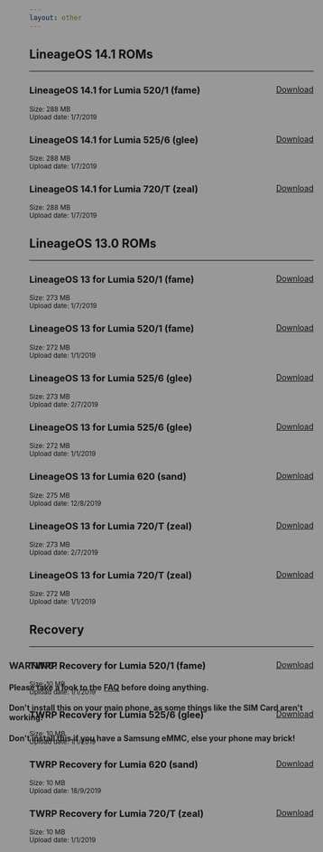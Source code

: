 ```yaml
---
layout: other
---
```


## LineageOS 14.1 ROMs
________________

<div class="downloadPanel">
  <a href="https://1drv.ms/u/s!AinATQw6gXQWr5kjScwE61peiT2jJw?e=3rQ0vH" class="pure-material-button-text" style="float: right;">Download</a>
  <b><h3>LineageOS 14.1 for Lumia 520/1 (fame)</h3></b>
  <sub>Size: 288 MB</sub><br />
  <sub>Upload date: 1/7/2019</sub><br />
</div>
<p></p>
<div class="downloadPanel">
  <a href="https://1drv.ms/u/s!AinATQw6gXQWr5kksPhcn4hDvZic4w?e=qgCVyr" class="pure-material-button-text" style="float: right;">Download</a>
  <b><h3>LineageOS 14.1 for Lumia 525/6 (glee)</h3></b>
  <sub>Size: 288 MB</sub><br />
  <sub>Upload date: 1/7/2019</sub><br />
</div>
<p></p>
<div class="downloadPanel">
  <a href="https://1drv.ms/u/s!AinATQw6gXQWr5kixbShj99mYDdnbA?e=Eg1ZGo" class="pure-material-button-text" style="float: right;">Download</a>
  <b><h3>LineageOS 14.1 for Lumia 720/T (zeal)</h3></b>
  <sub>Size: 288 MB</sub><br />
  <sub>Upload date: 1/7/2019</sub><br />
</div>
<p></p>

## LineageOS 13.0 ROMs
________________

<div class="downloadPanel">
  <a href="https://1drv.ms/u/s!AinATQw6gXQWr5knjkP0n_AhLRfk0Q?e=gsqR3o" class="pure-material-button-text" style="float: right;">Download</a>
  <b><h3>LineageOS 13 for Lumia 520/1 (fame)</h3></b>
  <sub>Size: 273 MB</sub><br />
  <sub>Upload date: 1/7/2019</sub><br />
</div>
<p></p>
<div class="downloadPanel">
  <a href="https://1drv.ms/u/s!AinATQw6gXQWr5kqUXcc8KMRuFC_Pg?e=qYbjRw" class="pure-material-button-text" style="float: right;">Download</a>
  <b><h3>LineageOS 13 for Lumia 520/1 (fame)</h3></b>
  <sub>Size: 272 MB</sub><br />
  <sub>Upload date: 1/1/2019</sub><br />
</div>
<p></p>
<div class="downloadPanel">
  <a href="https://1drv.ms/u/s!AinATQw6gXQWr5kmLw3PQK7cZF-htg?e=Dffddp" class="pure-material-button-text" style="float: right;">Download</a>
  <b><h3>LineageOS 13 for Lumia 525/6 (glee)</h3></b>
  <sub>Size: 273 MB</sub><br />
  <sub>Upload date: 2/7/2019</sub><br />
</div>
<p></p>
<div class="downloadPanel">
  <a href="https://1drv.ms/u/s!AinATQw6gXQWr5kpfY-Lc_vwUNr7sw?e=mPUMaJ" class="pure-material-button-text" style="float: right;">Download</a>
  <b><h3>LineageOS 13 for Lumia 525/6 (glee)</h3></b>
  <sub>Size: 272 MB</sub><br />
  <sub>Upload date: 1/1/2019</sub><br />
</div>
<p></p>
<div class="downloadPanel">
  <a href="https://1drv.ms/u/s!AinATQw6gXQWr4JYd-4nWK-F6S2gwQ?e=BpH4b0" class="pure-material-button-text" style="float: right;">Download</a>
  <b><h3>LineageOS 13 for Lumia 620 (sand)</h3></b>
  <sub>Size: 275 MB</sub><br />
  <sub>Upload date: 12/8/2019</sub><br />
</div>
<p></p>
<div class="downloadPanel">
  <a href="https://1drv.ms/u/s!AinATQw6gXQWr5klrHFMJAyrA7wQ0A?e=bf5yRR" class="pure-material-button-text" style="float: right;">Download</a>
  <b><h3>LineageOS 13 for Lumia 720/T (zeal)</h3></b>
  <sub>Size: 273 MB</sub><br />
  <sub>Upload date: 2/7/2019</sub><br />
</div>
<p></p>
<div class="downloadPanel">
  <a href="https://1drv.ms/u/s!AinATQw6gXQWr5koltjRV5LkE85UBg?e=xSdbGJ" class="pure-material-button-text" style="float: right;">Download</a>
  <b><h3>LineageOS 13 for Lumia 720/T (zeal)</h3></b>
  <sub>Size: 272 MB</sub><br />
  <sub>Upload date: 1/1/2019</sub><br />
</div>
<p></p>

## Recovery
________________

<div class="downloadPanel">
  <a href="https://github.com/Android4Lumia/android4lumia.github.io/raw/master/files/builds/twrp/twrp-fame-20190101.img" class="pure-material-button-text" style="float: right;">Download</a>
  <b><h3>TWRP Recovery for Lumia 520/1 (fame)</h3></b>
  <sub>Size: 10 MB</sub><br />
  <sub>Upload date: 1/1/2019</sub><br />
</div>
<p></p>
<div class="downloadPanel">
  <a href="https://github.com/Android4Lumia/android4lumia.github.io/raw/master/files/builds/twrp/twrp-glee-20190101.img" class="pure-material-button-text" style="float: right;">Download</a>
  <b><h3>TWRP Recovery for Lumia 525/6 (glee)</h3></b>
  <sub>Size: 10 MB</sub><br />
  <sub>Upload date: 1/1/2019</sub><br />
</div>
<p></p>
<div class="downloadPanel">
  <a href="https://github.com/Android4Lumia/android4lumia.github.io/raw/master/files/builds/twrp/twrp-sand-20190918.img" class="pure-material-button-text" style="float: right;">Download</a>
  <b><h3>TWRP Recovery for Lumia 620 (sand)</h3></b>
  <sub>Size: 10 MB</sub><br />
  <sub>Upload date: 18/9/2019</sub><br />
</div>
<p></p>
<div class="downloadPanel">
  <a href="https://github.com/Android4Lumia/android4lumia.github.io/raw/master/files/builds/twrp/twrp-zeal-20190101.img" class="pure-material-button-text" style="float: right;">Download</a>
  <b><h3>TWRP Recovery for Lumia 720/T (zeal)</h3></b>
  <sub>Size: 10 MB</sub><br />
  <sub>Upload date: 1/1/2019</sub><br />
</div>



<div id="warningPanel" style="background-color: rgba(0, 0, 0, 0.4); width:100%; height:100%; position: fixed; left: 0px; top: 0px;">
  <div class="downloadPanel" style="position:fixed; top:30%; left:20%; right:20%;">
    <b><h3>WARNING!</h3></b>
    <h4>Please take a look to the <a href="./faq.html">FAQ</a> before doing anything.</h4>
    <h4><b>Don't</b> install this on your main phone, as some things like the <b>SIM Card</b> aren't working!</h4>
    <h4><b>Don't</b> install this if you have a <b>Samsung eMMC</b>, else your phone may <b>brick!</b></h4>
  </div>
</div>
